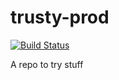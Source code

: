 # trusty-prod

[![Build Status](https://travis-ci.org/MariadeAnton/trusty-prod.svg?branch=master)](https://travis-ci.org/MariadeAnton/trusty-prod)

A repo to try stuff
